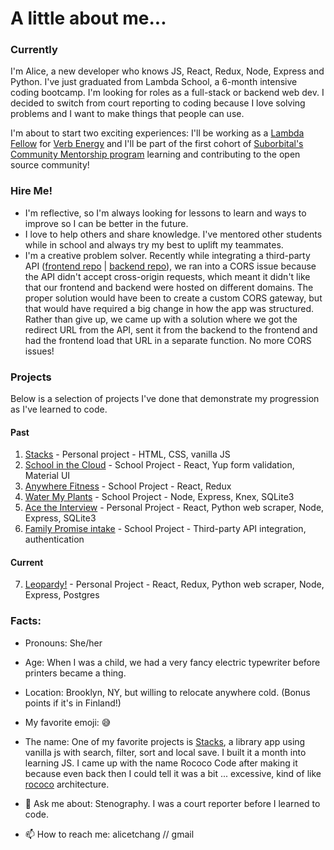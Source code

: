 # A little about me...
### Currently
I'm Alice, a new developer who knows JS, React, Redux, Node, Express and Python. I've just graduated from Lambda School, a 6-month intensive coding bootcamp. I'm looking for roles as a full-stack or backend web dev. I decided to switch from court reporting to coding because I love solving problems and I want to make things that people can use.  

I'm about to start two exciting experiences: I'll be working as a [Lambda Fellow](https://lambdaschool.com/lambda-fellows) for [Verb Energy](https://www.verbenergy.co/) and I'll be part of the first cohort of [Suborbital's Community Mentorship program](https://www.notion.so/Community-Mentorship-a3d95559079c4fe799c3d6ed07dbc662) learning and contributing to the open source community!
 
### Hire Me!
- I'm reflective, so I'm always looking for lessons to learn and ways to improve so I can be better in the future.  
- I love to help others and share knowledge. I've mentored other students while in school and always try my best to uplift my teammates.  
- I'm a creative problem solver. Recently while integrating a third-party API ([frontend repo](https://github.com/RococoCoding/deprecated-labs31-family-promise-spokane-fe-a) | [backend repo](https://github.com/RococoCoding/deprecated-labs31-family-promise-spokane-be-a)), we ran into a CORS issue because the API didn't accept cross-origin requests, which meant it didn't like that our frontend and backend were hosted on different domains. The proper solution would have been to create a custom CORS gateway, but that would have required a big change in how the app was structured. Rather than give up, we came up with a solution where we got the redirect URL from the API, sent it from the backend to the frontend and had the frontend load that URL in a separate function. No more CORS issues!

### Projects
Below is a selection of projects I've done that demonstrate my progression as I've learned to code.
#### Past
1. [Stacks](https://github.com/RococoCoding/stacks) - Personal project - HTML, CSS, vanilla JS
2. [School in the Cloud](https://github.com/RococoCoding/School-in-the-Clouds) - School Project - React, Yup form validation, Material UI
3. [Anywhere Fitness](https://github.com/RococoCoding/Anywhere-Fitness) - School Project - React, Redux
4. [Water My Plants](https://github.com/RococoCoding/Water-My-Plants) - School Project - Node, Express, Knex, SQLite3
5. [Ace the Interview](https://github.com/RococoCoding/ace-it-frontend) - Personal Project - React, Python web scraper, Node, Express, SQLite3
6. [Family Promise intake](https://github.com/RococoCoding/deprecated-labs31-family-promise-spokane-fe-a) - School Project - Third-party API integration, authentication

#### Current  
7. [Leopardy!](https://github.com/RococoCoding/leopardy) - Personal Project - React, Redux, Python web scraper, Node, Express, Postgres

### Facts:
- Pronouns: She/her  
- Age: When I was a child, we had a very fancy electric typewriter before printers became a thing.  
- Location: Brooklyn, NY, but willing to relocate anywhere cold. (Bonus points if it's in Finland!)  
- My favorite emoji: 😅  
- The name: One of my favorite projects is [Stacks](https://rocococoding.github.io/stacks/), a library app using vanilla js with search, filter, sort and local save. I built it a month into learning JS. I came up with the name Rococo Code after making it because even back then I could tell it was a bit ... excessive, kind of like [rococo](https://en.wikipedia.org/wiki/Rococo) architecture. 

- 💬 Ask me about: Stenography. I was a court reporter before I learned to code.  

- 📫 How to reach me: alicetchang // gmail  
